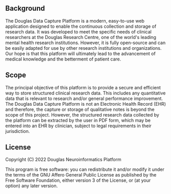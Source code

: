 ## Background

The Douglas Data Capture Platform is a modern, easy-to-use web application designed to enable the continuous collection and storage of research data. It was developed to meet the specific needs of clinical researchers at the Douglas Research Centre, one of the world's leading mental health research institutions. However, it is fully open-source and can be easily adapted for use by other research institutions and organizations. Our hope is that this platform will ultimately lead to the advancement of medical knowledge and the betterment of patient care.

## Scope

The principal objective of this platform is to provide a secure and efficient way to store structured clinical research data. This includes any quantitative data that is relevant to research and/or general performance improvement. The Douglas Data Capture Platform is not an Electronic Health Record (EHR) and therefore, the capture or storage of qualitative notes is beyond the scope of this project. However, the structured research data collected by the platform can be extracted by the user in PDF form, which may be entered into an EHR by clinician, subject to legal requirements in their jurisdiction.

## License

Copyright (C) 2022 Douglas Neuroinformatics Platform

This program is free software: you can redistribute it and/or modify it under the terms of the GNU Affero General Public License as published by the Free Software Foundation, either version 3 of the License, or (at your option) any later version.
